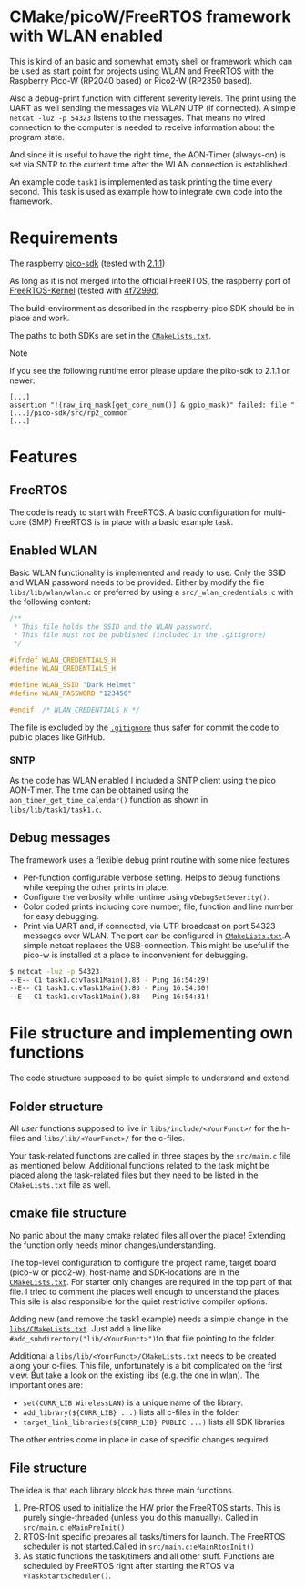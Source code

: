 # CMake/picoW/FreeRTOS framework with WLAN enabled

This is kind of an basic and somewhat empty shell or framework which can be used
as start point for projects using WLAN and FreeRTOS with the Raspberry Pico-W
(RP2040 based) or Pico2-W (RP2350 based).

Also a debug-print function with different severity levels. The print using the
UART as well sending the messages via WLAN UTP (if connected). A simple
`netcat -luz -p 54323` listens to the messages. That means no wired connection
to the computer is needed to receive information about the program state.

And since it is useful to have the right time, the AON-Timer (always-on) is set
via SNTP to the current time after the WLAN connection is established.

An example code `task1` is implemented as task printing the time every second.
This task is used as example how to integrate own code into the framework.

# Requirements

The raspberry [pico-sdk](https://github.com/raspberrypi/pico-sdk)
(tested with [2.1.1](https://github.com/raspberrypi/pico-sdk))

As long as it is not merged into the official FreeRTOS, the raspberry port of
[FreeRTOS-Kernel](https://github.com/raspberrypi/FreeRTOS-Kernel) (tested with
[4f7299d](https://github.com/raspberrypi/FreeRTOS-Kernel/tree/4f7299d6ea746b27a9dd19e87af568e34bd65b15))

The build-environment as described in the raspberry-pico SDK should be in place
and work.

The paths to both SDKs are set in the [`CMakeLists.txt`](CMakeLists.txt).

> [!Note]
> If you see the following runtime error please update the piko-sdk to 2.1.1 or
> newer:
> ```
> [...]
> assertion "!(raw_irq_mask[get_core_num()] & gpio_mask)" failed: file "[...]/pico-sdk/src/rp2_common
> [...]
> ```

# Features

## FreeRTOS

The code is ready to start with FreeRTOS. A basic configuration for multi-core
(SMP) FreeRTOS is in place with a basic example task.

## Enabled WLAN

Basic WLAN functionality is implemented and ready to use. Only the SSID and WLAN
password needs to be provided. Either by modify the file `libs/lib/wlan/wlan.c`
or preferred by using a `src/_wlan_credentials.c` with the following content:

```c
/**
 * This file holds the SSID and the WLAN password.
 * This file must not be published (included in the .gitignore)
 */

#ifndef WLAN_CREDENTIALS_H
#define WLAN_CREDENTIALS_H

#define WLAN_SSID "Dark Helmet"
#define WLAN_PASSWORD "123456"

#endif  /* WLAN_CREDENTIALS_H */
```

The file is excluded by the [`.gitignore`](.gitignore) thus safer for commit the
code to public places like GitHub.

### SNTP

As the code has WLAN enabled I included a SNTP client using the pico AON-Timer.
The time can be obtained using the `aon_timer_get_time_calendar()` function as
shown in `libs/lib/task1/task1.c`.

## Debug messages

The framework uses a flexible debug print routine with some nice features

* Per-function configurable verbose setting. Helps to debug functions while
  keeping the other prints in place.
* Configure the verbosity while runtime using `vDebugSetSeverity()`.
* Color coded prints including core number, file, function and line number for
  easy debugging.
* Print via UART and, if connected, via UTP broadcast on port 54323 messages
  over WLAN. The port can be configured in [`CMakeLists.txt`](CMakeLists.txt).A
  simple netcat replaces the USB-connection. This might be useful if the pico-w
  is installed at a place to inconvenient for debugging.

```bash
$ netcat -luz -p 54323
--E-- C1 task1.c:vTask1Main().83 - Ping 16:54:29!
--E-- C1 task1.c:vTask1Main().83 - Ping 16:54:30!
--E-- C1 task1.c:vTask1Main().83 - Ping 16:54:31!
```

# File structure and implementing own functions

The code structure supposed to be quiet simple to understand and extend.

## Folder structure

All _user_ functions supposed to live in `libs/include/<YourFunct>/` for the
h-files and `libs/lib/<YourFunct>/` for the c-files.

Your task-related functions are called in three stages by the `src/main.c` file
as mentioned below. Additional functions related to the task might be placed
along the task-related files but they need to be listed in the `CMakeLists.txt`
file as well.

## cmake file structure

No panic about the many cmake related files all over the place! Extending the
function only needs minor changes/understanding.

The top-level configuration to configure the project name, target board
(pico-w or pico2-w), host-name and SDK-locations are in the
[`CMakeLists.txt`](CMakeLists.txt). For starter only changes are required in the
top part of that file. I tried to comment the places well enough to understand
the places. This sile is also responsible for the quiet restrictive compiler
options.

Adding new (and remove the task1 example) needs a simple change in the
[`libs/CMakeLists.txt`](libs/CMakeLists.txt). Just add a line like
`#add_subdirectory("lib/<YourFunct>")`to that file pointing to the folder.

Additional a `libs/lib/<YourFunct>/CMakeLists.txt` needs to be created along
your c-files. This file, unfortunately is a bit complicated on the first view.
But take a look on the existing libs (e.g. the one in wlan). The important ones
are:

* `set(CURR_LIB WirelessLAN)` is a unique name of the library.
* `add_library(${CURR_LIB} ...)` lists all c-files in the folder.
* `target_link_libraries(${CURR_LIB} PUBLIC ...)` lists all SDK libraries

The other entries come in place in case of specific changes required.

## File structure

The idea is that each library block has three main functions.

1. Pre-RTOS used to initialize the HW prior the FreeRTOS starts. This is
   purely single-threaded (unless you do this manually). Called in
   `src/main.c:eMainPreInit()`
2. RTOS-Init specific prepares all tasks/timers for launch. The FreeRTOS
   scheduler is not started.Called in `src/main.c:eMainRtosInit()`
3. As static functions the task/timers and all other stuff. Functions are
   scheduled by FreeRTOS right after starting the RTOS via
   `vTaskStartScheduler()`.


